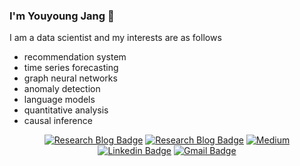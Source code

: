 ### I'm Youyoung Jang 🐧
I am a data scientist and my interests are as follows
- recommendation system  
- time series forecasting  
- graph neural networks  
- anomaly detection  
- language models  
- quantitative analysis  
- causal inference  

<div align=center>

[![Research Blog Badge](http://img.shields.io/badge/-Personal%20Blog-193475?style=for-the-badge&logo=Bloglovin&link=https://youyoungjang.github.io/)](https://youyoungjang.github.io/) 
[![Research Blog Badge](http://img.shields.io/badge/-Research%20Blog-ff69b4?style=for-the-badge&logo=Bloglovin&link=https://greeksharifa.github.io/blog/categories/)](https://greeksharifa.github.io/blog/categories/) 
[![Medium](http://img.shields.io/badge/-Medium-black?style=for-the-badge&logo=Medium&link=https://youyoung-jang.medium.com/)](https://youyoung-jang.medium.com/) 
[![Linkedin Badge](https://img.shields.io/badge/-LinkedIn-blue?style=for-the-badge&logo=Linkedin&logoColor=white&link=https://www.linkedin.com/in/youyoungjang/)](https://www.linkedin.com/in/youyoungjang/) 
[![Gmail Badge](https://img.shields.io/badge/-Gmail-d14836?style=for-the-badge&logo=Gmail&logoColor=white&link=mailto:pushkin522@gmail.com)](mailto:pushkin522@gmail.com) 
  
</div>
